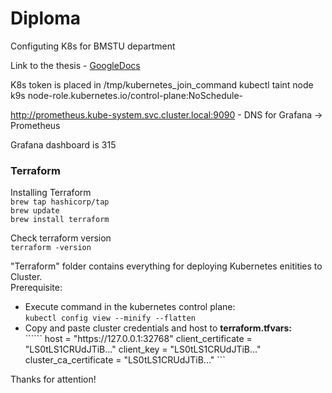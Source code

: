 # Diploma
Configuting K8s for BMSTU department

Link to the thesis - [GoogleDocs](https://docs.google.com/document/d/1j3J5q9caRZ7amjac2oHKkS3EQivKc2Pc/edit)

K8s token is placed in /tmp/kubernetes_join_command
kubectl taint node k9s node-role.kubernetes.io/control-plane:NoSchedule-

http://prometheus.kube-system.svc.cluster.local:9090 - DNS for Grafana -> Prometheus

Grafana dashboard is 315

### Terraform
Installing Terraform<br>
<code>brew tap hashicorp/tap</code> <br>
<code>brew update</code><br>
<code>brew install terraform</code><br>

Check terraform version <br> 
<code>terraform -version</code>

"Terraform" folder contains everything for deploying Kubernetes enitities to Cluster.<br>
Prerequisite: <br>
<ul>
  <li>Execute command in the kubernetes control plane: <br> <code>kubectl config view --minify --flatten </code> </li>
  <li>Copy and paste cluster credentials and host to <b>terraform.tfvars:</b> <br>
    ``````
      host                   = "https://127.0.0.1:32768"
      client_certificate     = "LS0tLS1CRUdJTiB..."
      client_key             = "LS0tLS1CRUdJTiB..."
      cluster_ca_certificate = "LS0tLS1CRUdJTiB..."
    ```
  </li>
</ul>
Thanks for attention!
